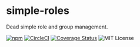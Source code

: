 # simple-roles

Dead simple role and group management.

[![npm](https://img.shields.io/npm/v/simple-roles.svg?maxAge=2592000)](https://www.npmjs.com/package/simple-roles) [![CircleCI](https://circleci.com/gh/Intelight/max-time-client.svg?style=svg&circle-token=b6cfa4e5e16db384234d7bd10e8bd297c16bdf8f)](https://circleci.com/gh/Intelight/max-time-client) [![Coverage Status](https://coveralls.io/repos/github/intelight/simple-roles/badge.svg?branch=master)](https://coveralls.io/github/intelight/simple-roles?branch=master) ![MIT License](https://img.shields.io/badge/license-MIT-blue.svg)
